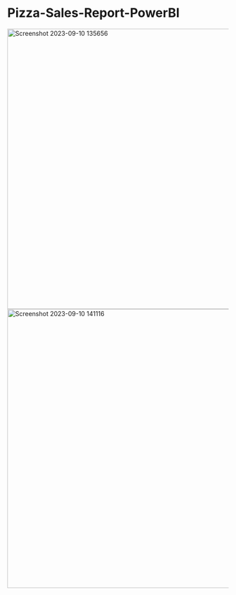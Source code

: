 # Pizza-Sales-Report-PowerBI
<img width="637" alt="Screenshot 2023-09-10 135656" src="https://github.com/dawoodshahzad07/Pizza-Sales-Report-PowerBI/assets/57856214/c4dc709d-f8e1-45cb-ad59-dd93ef04e85e">
<img width="634" alt="Screenshot 2023-09-10 141116" src="https://github.com/dawoodshahzad07/Pizza-Sales-Report-PowerBI/assets/57856214/5a76337c-e761-4212-a6c8-b134e898af00">
